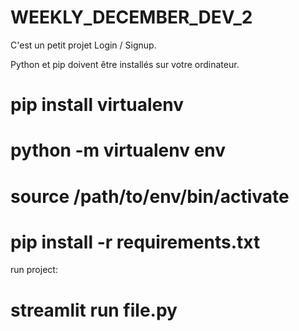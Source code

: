 # WEEKLY_DECEMBER_DEV_2

C'est un petit projet Login / Signup.

Python et pip doivent être installés sur votre ordinateur.

# pip install virtualenv
# python -m virtualenv env
# source /path/to/env/bin/activate
# pip install -r requirements.txt


run project:
# streamlit run file.py
